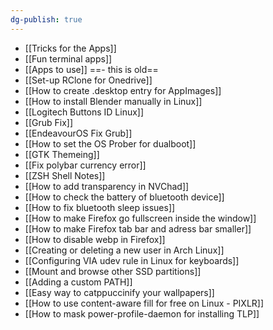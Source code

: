 ```yaml
---
dg-publish: true
---
```

- [[Tricks for the Apps]]
- [[Fun terminal apps]]
- [[Apps to use]] ==- this is old==
- [[Set-up RClone for Onedrive]]
- [[How to create .desktop entry for AppImages]]
- [[How to install Blender manually in Linux]]
- [[Logitech Buttons ID Linux]]
- [[Grub Fix]]
- [[EndeavourOS Fix Grub]]
- [[How to set the OS Prober for dualboot]]
- [[GTK Themeing]]
- [[Fix polybar currency error]]
- [[ZSH Shell Notes]]
- [[How to add transparency in NVChad]]
- [[How to check the battery of bluetooth device]]
- [[How to fix bluetooth sleep issues]]
- [[How to make Firefox go fullscreen inside the window]]
- [[How to make Firefox tab bar and adress bar smaller]]
- [[How to disable webp in Firefox]]
- [[Creating or deleting a new user in Arch Linux]]
- [[Configuring VIA udev rule in Linux for keyboards]]
- [[Mount and browse other SSD partitions]]
- [[Adding a custom PATH]]
- [[Easy way to catppuccinify your wallpapers]]
- [[How to use content-aware fill for free on Linux - PIXLR]]
- [[How to mask power-profile-daemon for installing TLP]]